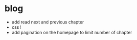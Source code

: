 blog
====

- add read next and previous chapter
- css !
- add pagination on the homepage to limit number of chapter

